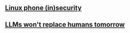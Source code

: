 ## [Linux phone (in)security](./linux-phone-security)

## [LLMs won't replace humans tomorrow](./llms-replace-humans)
